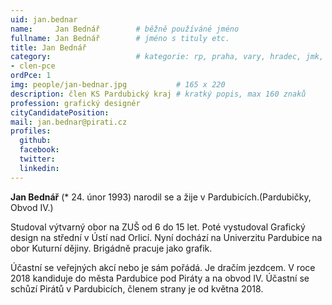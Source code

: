 ```yaml
---
uid: jan.bednar
name:     Jan Bednář   		# běžně používáné jméno
fullname: Jan Bednář		# jméno s tituly etc.
title: Jan Bednář
category:             		# kategorie: rp, praha, vary, hradec, jmk, senat
- clen-pce
ordPce: 1
img: people/jan-bednar.jpg           # 165 x 220
description: člen KS Pardubický kraj # kratký popis, max 160 znaků
profession: grafický designér
cityCandidatePosition:
mail: jan.bednar@pirati.cz
profiles:
  github:
  facebook:
  twitter:
  linkedin:
---
```

**Jan Bednář** (* 24. únor 1993) narodil se a žije v Pardubicích.(Pardubičky, Obvod IV.)

Studoval výtvarný obor na ZUŠ od 6 do 15 let. Poté vystudoval Grafický design na střední v Ústí nad Orlicí. Nyní dochází na Univerzitu Pardubice na obor Kuturní dějiny. Brigádně pracuje jako grafik.

Účastní se veřejných akcí nebo je sám pořádá. Je dračím jezdcem. V roce 2018 kandiduje do města Pardubice pod Piráty a na obvod IV. Účastní se schůzí Pirátů v Pardubicích, členem strany je od května 2018.
